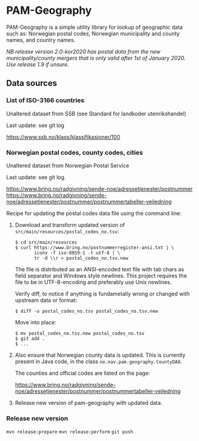 # PAM-Geography

PAM-Geography is a simple utility library for lookup of geographic data such as:
Norwegian postal codes, Norwegian municipality and county names, and country
names.

*NB release version 2.0-kor2020 has postal data from the new municipality/county
mergers that is only valid after 1st of January 2020. Use release 1.9 if
unsure.*

## Data sources
### List of ISO-3166 countries

Unaltered dataset from SSB (see Standard for landkoder utenrikshandel)

Last update: see git log

https://www.ssb.no/klass/klassifikasjoner/100


### Norwegian postal codes, county  codes, cities

Unaltered dataset from Norwegian Postal Service

Last update: see git log.

https://www.bring.no/radgivning/sende-noe/adressetjenester/postnummer
https://www.bring.no/radgivning/sende-noe/adressetjenester/postnummer/postnummertabeller-veiledning

Recipe for updating the postal codes data file using the command line:

1.  Download and transform updated version of `src/main/resources/postal_codes_no.tsv`:

        $ cd src/main/resources
        $ curl https://www.bring.no/postnummerregister-ansi.txt | \
               iconv -f iso-8859-1 -t utf-8 | \
               tr -d \\r > postal_codes_no.tsv.new

    The file is distributed as an ANSI-encoded text file with tab chars as field
    separator and Windows style newlines. This project requires the file to be
    in UTF-8-encoding and preferably use Unix newlines.
        
    Verify diff, to notice if anything is fundametally wrong or changed with
    upstream data or format:

        $ diff -u postal_codes_no.tsv postal_codes_no.tsv.new
        
    Move into place:
    
        $ mv postal_codes_no.tsv.new postal_codes_no.tsv
        $ git add .
        $ ...
        
2.  Also ensure that Norwegian county data is updated. This is currently present
    in Java code, in the class `no.nav.pam.geography.CountyDAO`.
    
    The counties and official codes are listed on the page:

    https://www.bring.no/radgivning/sende-noe/adressetjenester/postnummer/postnummertabeller-veiledning

3.  Release new version of pam-geography with updated data.

### Release new version
`mvn release:prepare`
`mvn release:perform`
`git push`
